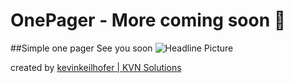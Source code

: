 # OnePager - More coming soon 🚀

##Simple one pager See you soon
![Headline Picture](screen_1.png)

created by [kevinkeilhofer | KVN Solutions](https://linktr.ee/kevinkeilhofer)
